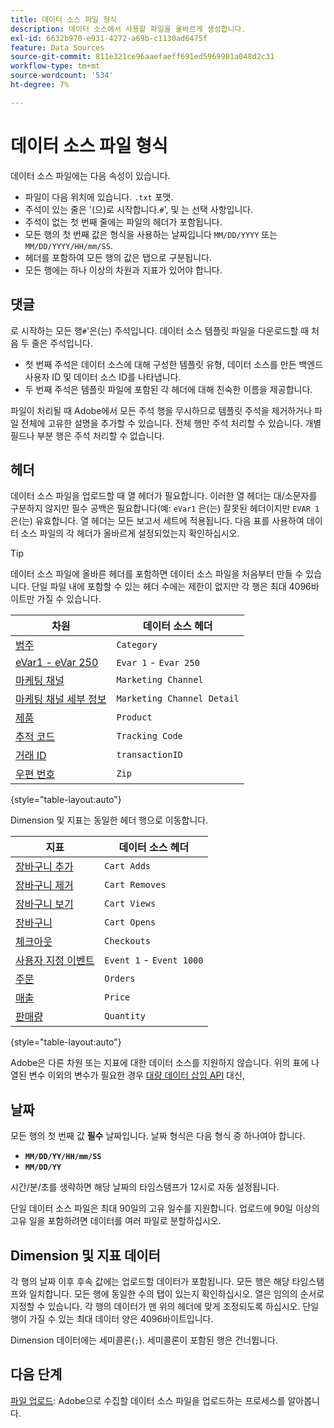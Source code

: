 ```yaml
---
title: 데이터 소스 파일 형식
description: 데이터 소스에서 사용할 파일을 올바르게 생성합니다.
exl-id: 6632b970-e931-4272-a69b-c1130ad6475f
feature: Data Sources
source-git-commit: 811e321ce96aaefaeff691ed5969981a048d2c31
workflow-type: tm+mt
source-wordcount: '534'
ht-degree: 7%

---
```


# 데이터 소스 파일 형식

데이터 소스 파일에는 다음 속성이 있습니다.

* 파일이 다음 위치에 있습니다. `.txt` 포맷.
* 주석이 있는 줄은 &#39;(으)로 시작합니다.`#`&#39;, 및 는 선택 사항입니다.
* 주석이 없는 첫 번째 줄에는 파일의 헤더가 포함됩니다.
* 모든 행의 첫 번째 값은 형식을 사용하는 날짜입니다 `MM/DD/YYYY` 또는 `MM/DD/YYYY/HH/mm/SS`.
* 헤더를 포함하여 모든 행의 값은 탭으로 구분됩니다.
* 모든 행에는 하나 이상의 차원과 지표가 있어야 합니다.

## 댓글

로 시작하는 모든 행`#`&#39;은(는) 주석입니다. 데이터 소스 템플릿 파일을 다운로드할 때 처음 두 줄은 주석입니다.

* 첫 번째 주석은 데이터 소스에 대해 구성한 템플릿 유형, 데이터 소스를 만든 백엔드 사용자 ID 및 데이터 소스 ID를 나타냅니다.
* 두 번째 주석은 템플릿 파일에 포함된 각 헤더에 대해 친숙한 이름을 제공합니다.

파일이 처리될 때 Adobe에서 모든 주석 행을 무시하므로 템플릿 주석을 제거하거나 파일 전체에 고유한 설명을 추가할 수 있습니다. 전체 행만 주석 처리할 수 있습니다. 개별 필드나 부분 행은 주석 처리할 수 없습니다.

## 헤더

데이터 소스 파일을 업로드할 때 열 헤더가 필요합니다. 이러한 열 헤더는 대/소문자를 구분하지 않지만 필수 공백은 필요합니다(예: `eVar1` 은(는) 잘못된 헤더이지만 `EVAR 1` 은(는) 유효합니다. 열 헤더는 모든 보고서 세트에 적용됩니다. 다음 표를 사용하여 데이터 소스 파일의 각 헤더가 올바르게 설정되었는지 확인하십시오.

>[!TIP]
>
>데이터 소스 파일에 올바른 헤더를 포함하면 데이터 소스 파일을 처음부터 만들 수 있습니다. 단일 파일 내에 포함할 수 있는 헤더 수에는 제한이 없지만 각 행은 최대 4096바이트만 가질 수 있습니다.

| 차원 | 데이터 소스 헤더 |
| --- | --- |
| [범주](/help/components/dimensions/category.md) | `Category` |
| [eVar1 - eVar 250](/help/components/dimensions/evar.md) | `Evar 1` - `Evar 250` |
| [마케팅 채널](/help/components/dimensions/marketing-channel.md) | `Marketing Channel` |
| [마케팅 채널 세부 정보](/help/components/dimensions/marketing-detail.md) | `Marketing Channel Detail` |
| [제품](/help/components/dimensions/product.md) | `Product` |
| [추적 코드](/help/components/dimensions/tracking-code.md) | `Tracking Code` |
| [거래 ID](/help/implement/vars/page-vars/transactionid.md) | `transactionID` |
| [우편 번호](/help/components/dimensions/zip-code.md) | `Zip` |

{style="table-layout:auto"}

Dimension 및 지표는 동일한 헤더 행으로 이동합니다.

| 지표 | 데이터 소스 헤더 |
| --- | --- |
| [장바구니 추가](/help/components/metrics/cart-additions.md) | `Cart Adds` |
| [장바구니 제거](/help/components/metrics/cart-removals.md) | `Cart Removes` |
| [장바구니 보기](/help/components/metrics/cart-views.md) | `Cart Views` |
| [장바구니](/help/components/metrics/carts.md) | `Cart Opens` |
| [체크아웃](/help/components/metrics/checkouts.md) | `Checkouts` |
| [사용자 지정 이벤트](/help/components/metrics/custom-events.md) | `Event 1` - `Event 1000` |
| [주문](/help/components/metrics/orders.md) | `Orders` |
| [매출 ](/help/components/metrics/revenue.md) | `Price` |
| [판매량](/help/components/metrics/units.md) | `Quantity` |

{style="table-layout:auto"}

Adobe은 다른 차원 또는 지표에 대한 데이터 소스를 지원하지 않습니다. 위의 표에 나열된 변수 이외의 변수가 필요한 경우 [대량 데이터 삽입 API](https://developer.adobe.com/analytics-apis/docs/2.0/guides/endpoints/bulk-data-insertion/) 대신,

## 날짜

모든 행의 첫 번째 값 **필수** 날짜입니다. 날짜 형식은 다음 형식 중 하나여야 합니다.

* **`MM/DD/YY/HH/mm/SS`**
* **`MM/DD/YY`**

시간/분/초를 생략하면 해당 날짜의 타임스탬프가 12시로 자동 설정됩니다.

단일 데이터 소스 파일은 최대 90일의 고유 일수를 지원합니다. 업로드에 90일 이상의 고유 일을 포함하려면 데이터를 여러 파일로 분할하십시오.

## Dimension 및 지표 데이터

각 행의 날짜 이후 후속 값에는 업로드할 데이터가 포함됩니다. 모든 행은 해당 타임스탬프와 일치합니다. 모든 행에 동일한 수의 탭이 있는지 확인하십시오. 열은 임의의 순서로 지정할 수 있습니다. 각 행의 데이터가 맨 위의 헤더에 맞게 조정되도록 하십시오. 단일 행이 가질 수 있는 최대 데이터 양은 4096바이트입니다.

Dimension 데이터에는 세미콜론(`;`). 세미콜론이 포함된 행은 건너뜁니다.

## 다음 단계

[파일 업로드](file-upload.md): Adobe으로 수집할 데이터 소스 파일을 업로드하는 프로세스를 알아봅니다.
